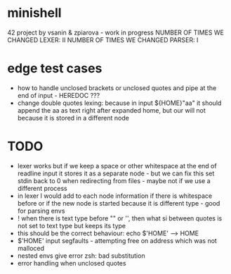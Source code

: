 # minishell

42 project by vsanin & zpiarova - work in progress
NUMBER OF TIMES WE CHANGED LEXER: II
NUMBER OF TIMES WE CHANGED PARSER: I

# edge test cases
- how to handle unclosed brackets or unclosed quotes and pipe at the end of input - HEREDOC ???
- change double quotes lexing: because in input ${HOME}"aa" it should append the aa as text right after expanded home, but our will not because it is stored in a different node

# TODO
- lexer works but if we keep a space or other whitespace at the end of readline input it stores it as a separate node - but we can fix this 
set stdin back to 0 when redirecting from files - maybe not if we use a different process
- in lexer I would add to each node information if there is whitespace before or if the new node is started because it is different type - good for parsing envs
- ! when there is text type before "" or '', then what si between quotes is not set to text type but keeps its type
- this should be the correct behaviour: echo $'HOME' --> HOME
- $'HOME' input segfaults - attempting free on address which was not malloced
- nested envs give error zsh: bad substitution
- error handling when unclosed quotes
